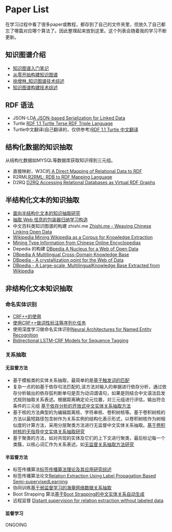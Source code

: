 # Paper List

在学习过程中看了很多paper或教程，都存到了自己的文件夹里，但放久了自己都忘了哪篇对应哪个算法了。因此整理起来放到这里。这个列表会随着我的学习不断更新。

## 知识图谱介绍

* [知识图谱入门笔记](https://zhuanlan.zhihu.com/c_211846834)    
* [从零开始构建知识图谱](https://zhuanlan.zhihu.com/c_1018901137012928512)    
* [徐增林_知识图谱技术综述](https://www.jianguoyun.com/p/DafFvLcQq_6CBxi-6XM)    
* [知识图谱构建技术综述](https://www.jianguoyun.com/p/Da-sCUcQq_6CBxjB6XM)

## RDF 语法

* JSON-LD[A JSON-based Serialization for Linked Data](https://json-ld.org/)    
* Turtle [ RDF 1.1 Turtle Terse RDF Triple Language](https://www.w3.org/TR/turtle/)    
* Turtle中文翻译(自己翻译的，仅供参考)[RDF 1.1 Turtle 中文翻译](https://zhuanlan.zhihu.com/p/44381615)

## 结构化数据的知识抽取
从结构化数据如MYSQL等数据库获取知识得到三元组。

* 直接映射，W3C的[ A Direct Mapping of Relational Data to RDF  ](https://www.w3.org/TR/rdb-direct-mapping/)    
* R2RML[R2RML: RDB to RDF Mapping Language](https://www.w3.org/TR/r2rml/)    
* D2RQ [D2RQ Accessing Relational Databases as Virtual RDF Graphs](http://d2rq.org/)

## 半结构化文本的知识抽取

* [面向半结构化文本的知识抽取研究](https://www.jianguoyun.com/p/DaJwJnsQq_6CBxiy6XM)    
* [抽取 Web 信息的包装器归纳学习构造](https://www.jianguoyun.com/p/DfkkQ3QQq_6CBxiz6XM)    
* 中文百科类知识图谱的构建 zhishi.me [Zhishi.me - Weaving Chinese Linking Open Data](https://www.jianguoyun.com/p/DbFQAPoQq_6CBxi06XM)    
* [Wikipedia Mining Wikipedia as a Corpus for Knowledge Extraction](https://www.jianguoyun.com/p/DUUsSxoQq_6CBxi26XM)    
* [Mining Type Information from Chinese Online Encyclopedias](https://www.jianguoyun.com/p/DcSjsMYQq_6CBxi36XM)    
* Depedia 的构建 [DBpedia A Nucleus for a Web of Open Data](https://www.jianguoyun.com/p/DZYAPMIQq_6CBxi46XM)    
* [DBpedia A Multilingual Cross-Domain Knowledge Base](https://www.jianguoyun.com/p/DZm_Ym8Qq_6CBxi56XM)    
* [DBpedia - A crystallization point for the Web of Data ](https://www.jianguoyun.com/p/DROkjWoQq_6CBxi66XM)    
* [DBpedia - A Large-scale, MultilingualKnowledge Base Extracted from Wikipedia](https://www.jianguoyun.com/p/DRS78wIQq_6CBxi86XM)

## 非结构化文本知识抽取

### 命名实体识别

* [CRF++的使用](https://taku910.github.io/crfpp/#download)    
* [使用CRF++做词性标注等序列化任务](https://github.com/Pelhans/ZNLP/tree/master/lexical_analysis/crfpos%2B%2B)    
* 使用深度学习做命名实体识别[Neural Architectures for Named Entity Recognition](https://www.jianguoyun.com/p/Df6Up8kQq_6CBxi663M)    
* [Bidirectional LSTM-CRF Models for Sequence Tagging](https://www.jianguoyun.com/p/DVPq0SgQq_6CBxi563M)    

### 关系抽取

#### 无监督方法

* 基于模板类的实体关系抽取，最简单的是[基于触发词的匹配](http://pelhans.com/2018/03/19/xiaoxiangkg-note3/#%E5%9F%BA%E4%BA%8E%E8%A7%A6%E5%8F%91%E8%AF%8D%E7%9A%84pattern)   
* 复杂一点的如基于依存句法匹配的,该方法对输入的单据进行依存分析，通过依存分析输出的依存弧判断单句是否为动词谓语句，如果是则结合中文语法启发式规则抽取关系表述。根据距离确定论元位置，对三元组进行评估，输出符合条件的三元组  [基于依存分析的开放式中文实体关系抽取方法](https://www.jianguoyun.com/p/DcmCTjAQq_6CBxjS63M)    
* 基于核的方法典型的为编辑距离核、字符串核、卷积树核等。基于卷积树核的方法以最短路径包含树作为关系实例的结构化表示形式，以卷积树核作为树相似度的计算方法，采用分层聚类方法进行无监督中文实体关系抽取。[基于卷积树核的无指导中文实体关系抽取研究](https://www.jianguoyun.com/p/DWHoHEgQq_6CBxjU63M)    
* 基于聚类的方法，如对共现的实体及它们的上下文进行聚类，最后标记每一个类簇，以核心词汇作为关系表述。如[无监督关系抽取方法研究](http://xueshu.baidu.com/s?wd=paperuri%3A%2838e36a4d56216693db5923975f0b36e4%29&filter=sc_long_sign&tn=SE_xueshusource_2kduw22v&sc_vurl=http%3A%2F%2Fwww.doc88.com%2Fp-1177286175360.html&ie=utf-8&sc_us=11379075570837652647)    

####  半监督方法

* 标签传播算法[标签传播算法理论及其应用研究综述](https://www.jianguoyun.com/p/DZWOPZIQq_6CBxie7HM)    
* 标签传播算法论文[Relation Extraction Using Label Propagation Based Semi-supervisedLearning](https://www.jianguoyun.com/p/DT1Rn2QQq_6CBxig7HM)    
* 协同训练[基于弱监督学习的海量网络数据关系抽取](https://www.jianguoyun.com/p/DXGXUkUQq_6CBxim7HM)    
* Boot Strapping 算法[基于Boot Strapping的中文实体关系自动生成](https://www.jianguoyun.com/p/DRbjl-gQq_6CBxip7HM)    
* 远程监督 [Distant supervision for relation extraction without labeled data](https://www.jianguoyun.com/p/DbBDsOkQq_6CBxis7HM)   

#### 监督学习

ONGOING
